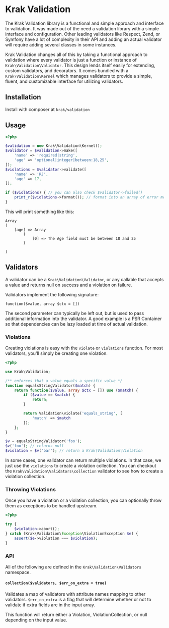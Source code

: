 # Krak Validation

The Krak Validation library is a functional and simple approach and interface to validation. It was made out of the need a validation library with a simple interface and configuration. Other leading validators like Respect, Zend, or Symfony have a lot of complexity in their API and adding an actual validator will require adding several classes in some instances.

Krak Validation changes all of this by taking a functional approach to validation where every validator is just a function or instance of `Krak\Validation\Validator`. This design lends itself easily for extending, custom validators, and decorators. It comes bundled with a `Krak\Validation\Kernel` which manages validators to provide a simple, fluent, and customizable interface for utilizing validators.

## Installation

Install with composer at `krak/validation`

## Usage

```php
<?php

$validation = new Krak\Validation\Kernel();
$validator = $validation->make([
    'name' => 'required|string',
    'age' => 'optional|integer|between:18,25',
]);
$violations = $validator->validate([
    'name' => 'RJ',
    'age' => 17,
]);

if ($violations) { // you can also check $validator->failed()
    print_r($violations->format()); // format into an array of error messages
}
```

This will print something like this:

```
Array
(
    [age] => Array
        (
            [0] => The Age field must be between 18 and 25
        )

)
```

## Validators

A validator can be a `Krak\Validation\Validator`, or any callable that accepts a value and returns null on success and a violation on failure.

Validators implement the following signature:

```
function($value, array $ctx = [])
```

The second parameter can typically be left out, but is used to pass additional information into the validator. A good example is a PSR Container so that dependencies can be lazy loaded at time of actual validation.

### Violations

Creating violations is easy with the `violate` or `violations` function. For most validators, you'll simply be creating one violation.

```php
<?php

use Krak\Validation;

/** enforces that a value equals a specific value */
function equalsStringValidator($match) {
    return function($value, array $ctx = []) use ($match) {
        if ($value == $match) {
            return;
        }

        return Validation\violate('equals_string', [
            'match' => $match
        ]);
    };
}

$v = equalsStringValidator('foo');
$v('foo'); // returns null
$violation = $v('bar'); // return a Krak\Validation\Violation
```

In some cases, one validator can return multiple violations. In that case, we just use the `violations` to create a violation collection. You can checkout the `Krak\Validation\Validators\collection` validator to see how to create a violation collection.

### Throwing Violations

Once you have a violation or a violation collection, you can optionally throw them as exceptions to be handled upstream.

```php
<?php

try {
    $violation->abort();
} catch (Krak\Validation\Exception\ViolationException $e) {
    assert($e->violation === $violation);
}
```

### API

All of the following are defined in the `Krak\Validation\Validators` namespace.

#### `collection($validators, $err_on_extra = true)`

Validates a map of validators with attribute names mapping to other validators. `$err_on_extra` is a flag that will determine whether or not to validate if extra fields are in the input array.

This function will return either a Violation, ViolationCollection, or null depending on the input value.
